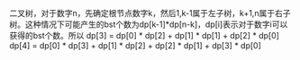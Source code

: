 二叉树，对于数字n，先确定根节点数字k，然后1,k-1属于左子树，k+1,n属于右子树。这种情况下可能产生的bst个数为dp[k-1]*dp[n-k]，dp[i]表示对于数字i可以获得的bst个数。所以
dp[3] = dp[0] * dp[2] + dp[1] * dp[1] + dp[2] * dp[0]
dp[4] = dp[0] * dp[3] + dp[1] * dp[2] + dp[2] * dp[1] + dp[3] * dp[0]

